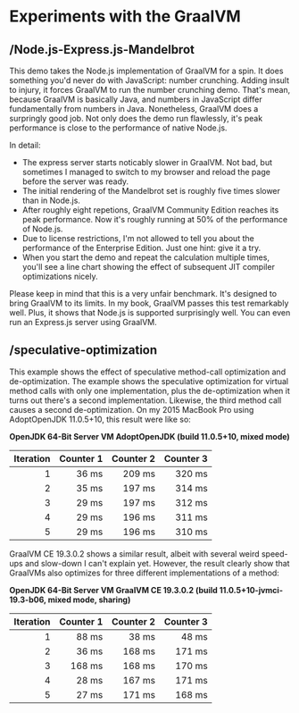 # Experiments with the GraalVM

## /Node.js-Express.js-Mandelbrot
This demo takes the Node.js implementation of GraalVM for a spin. It does something you'd never do with JavaScript: number crunching. Adding insult to injury, it forces GraalVM to run the number crunching demo. That's mean, because GraalVM is basically Java, and numbers in JavaScript differ fundamentally from numbers in Java. Nonetheless, GraalVM does a surpringly good job. Not only does the demo run flawlessly, it's peak performance is close to the performance of native Node.js.

In detail:
- The express server starts noticably slower in GraalVM. Not bad, but sometimes I managed to switch to my browser and reload the page before the server was ready.
- The initial rendering of the Mandelbrot set is roughly five times slower than in Node.js.
- After roughly eight repetions, GraalVM Community Edition reaches its peak performance. Now it's roughly running at 50% of the performance of Node.js.
- Due to license restrictions, I'm not allowed to tell you about the performance of the Enterprise Edition. Just one hint: give it a try.
- When you start the demo and repeat the calculation multiple times, you'll see a line chart showing the effect of subsequent JIT compiler optimizations nicely.

Please keep in mind that this is a very unfair benchmark. It's designed to bring GraalVM to its limits. In my book, GraalVM passes this test remarkably well. Plus, it shows that Node.js is supported surprisingly well. You can even run an Express.js server using GraalVM.

## /speculative-optimization
This example shows the effect of speculative method-call optimization and de-optimization. The example shows the speculative optimization for virtual method calls with only one implementation, plus the de-optimization when it turns out there's a second implementation. Likewise, the third method call causes a second de-optimization. On my 2015 MacBook Pro using AdoptOpenJDK 11.0.5+10, this result were like so:

**OpenJDK 64-Bit Server VM AdoptOpenJDK (build 11.0.5+10, mixed mode)**

| Iteration | Counter 1 | Counter 2 | Counter 3 |
| --------: | --------: | --------: | --------: |
|         1 |     36 ms |    209 ms |    320 ms |
|         2 |     35 ms |    197 ms |    314 ms |
|         3 |     29 ms |    197 ms |    312 ms |
|         4 |     29 ms |    196 ms |    311 ms |
|         5 |     29 ms |    196 ms |    310 ms |

GraalVM CE 19.3.0.2 shows a similar result, albeit with several weird speed-ups and slow-down I can't explain yet. However, the result clearly show that GraalVMs also optimizes for three different implementations of a method:

**OpenJDK 64-Bit Server VM GraalVM CE 19.3.0.2 (build 11.0.5+10-jvmci-19.3-b06, mixed mode, sharing)**

| Iteration | Counter 1 | Counter 2 | Counter 3 |
| --------: | --------: | --------: | --------: |
|         1 |     88 ms |     38 ms |     48 ms |
|         2 |     36 ms |    168 ms |    171 ms |
|         3 |    168 ms |    168 ms |    170 ms |
|         4 |     28 ms |    167 ms |    171 ms |
|         5 |     27 ms |    171 ms |    168 ms |